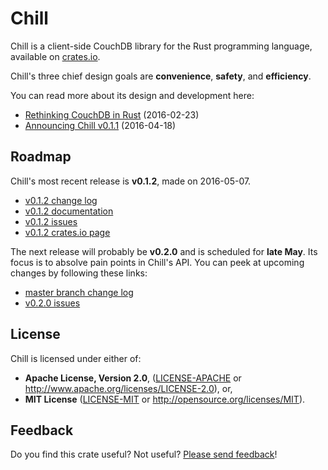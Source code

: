 # Chill

Chill is a client-side CouchDB library for the Rust programming
language, available on [crates.io][chill_crates_io].

Chill's three chief design goals are **convenience**, **safety**, and
**efficiency**.

You can read more about its design and development here:

* [Rethinking CouchDB in Rust][cv_rethinking_couchdb] (2016-02-23)
* [Announcing Chill v0.1.1][cv_announcing_chill_v0_1_1] (2016-04-18)

## Roadmap

Chill's most recent release is **v0.1.2**, made on 2016-05-07.

* [v0.1.2 change log][v0_1_2_change_log]
* [v0.1.2 documentation][v0_1_2_documentation]
* [v0.1.2 issues][v0_1_2_issues]
* [v0.1.2 crates.io page][v0_1_2_crates_io]

The next release will probably be **v0.2.0** and is scheduled for **late
May**. Its focus is to absolve pain points in Chill's API. You can peek
at upcoming changes by following these links:

* [master branch change log][master_change_log]
* [v0.2.0 issues][v0_2_0_issues]

## License

Chill is licensed under either of:

* **Apache License, Version 2.0**, ([LICENSE-APACHE](LICENSE-APACHE) or
  http://www.apache.org/licenses/LICENSE-2.0), or,
* **MIT License** ([LICENSE-MIT](LICENSE-MIT) or
  http://opensource.org/licenses/MIT).

## Feedback

Do you find this crate useful? Not useful? [Please send
feedback][feedback_email]!

[couchdb_github]: https://github.com/couchdb-rs/couchdb
[chill_crates_io]: https://crates.io/crates/chill
[cv_announcing_chill_v0_1_1]: https://cmbrandenburg.github.io/post/2016-04-18-chill_v0.1.1/
[cv_rethinking_couchdb]: https://cmbrandenburg.github.io/post/2016-02-23-rethinking_couchdb_in_rust/
[feedback_email]: mailto:c.m.brandenburg@gmail.com
[master_change_log]: https://github.com/chill-rs/chill/blob/master/CHANGELOG.md
[v0_1_2_change_log]: https://github.com/chill-rs/chill/blob/v0.1.2/CHANGELOG.md
[v0_1_2_crates_io]: https://crates.io/crates/chill/0.1.2
[v0_1_2_documentation]: https://chill-rs.github.io/chill/doc/v0.1.2/chill/
[v0_1_2_issues]: https://github.com/chill-rs/chill/issues?q=milestone%3Av0.1.2
[v0_2_0_issues]: https://github.com/chill-rs/chill/issues?q=milestone%3Av0.2.0
